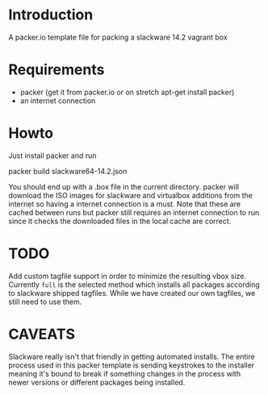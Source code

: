 Introduction
============
A packer.io template file for packing a slackware 14.2 vagrant box

Requirements
============

* packer (get it from packer.io or on stretch apt-get install packer)
* an internet connection

Howto
=====

Just install packer and run

  packer build slackware64-14.2.json

You should end up with a .box file in the current directory. packer will
download the ISO images for slackware and virtualbox additions from the internet
so having a internet connection is a must. Note that these are cached between
runs but packer still requires an internet connection to run since it checks the
downloaded files in the local cache are correct.

TODO
====

Add custom tagfile support in order to minimize the resulting vbox size.
Currently `full` is the selected method which installs all packages according to
slackware shipped tagfiles. While we have created our own tagfiles, we still
need to use them.

CAVEATS
=======

Slackware really isn't that friendly in getting automated installs. The entire
process used in this packer template is sending keystrokes to the installer
meaning it's bound to break if something changes in the process with newer
versions or different packages being installed.
